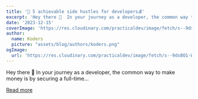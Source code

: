 ```yaml
---
title: '🫵 5 achievable side hustles for developers💰'
excerpt: 'Hey there 👋  In your journey as a developer, the common way to make money is by securing a full-time...'
date: '2023-12-15'
coverImage: 'https://res.cloudinary.com/practicaldev/image/fetch/s--9dsBO1-W--/c_imagga_scale,f_auto,fl_progressive,h_420,q_66,w_1000/https://dev-to-uploads.s3.amazonaws.com/uploads/articles/r7xftwt9egmv63xkvccf.gif'
author:
  name: Koders
  picture: "assets/blog/authors/koders.png"
ogImage:
  url: 'https://res.cloudinary.com/practicaldev/image/fetch/s--9dsBO1-W--/c_imagga_scale,f_auto,fl_progressive,h_420,q_66,w_1000/https://dev-to-uploads.s3.amazonaws.com/uploads/articles/r7xftwt9egmv63xkvccf.gif'
---
```


Hey there 👋  In your journey as a developer, the common way to make money is by securing a full-time...

[Read more](https://dev.to/quine/5-achievable-side-hustles-for-developers-4bcg)
